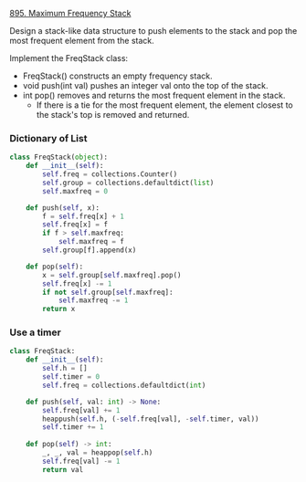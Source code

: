 [895. Maximum Frequency Stack](https://leetcode.com/problems/maximum-frequency-stack)

Design a stack-like data structure to push elements to the stack and pop the most frequent element from the stack.

Implement the FreqStack class:

- FreqStack() constructs an empty frequency stack.
- void push(int val) pushes an integer val onto the top of the stack.
- int pop() removes and returns the most frequent element in the stack.
	- If there is a tie for the most frequent element, the element closest to the stack's top is removed and returned.

### Dictionary of List
```python
class FreqStack(object): 
    def __init__(self): 
        self.freq = collections.Counter() 
        self.group = collections.defaultdict(list) 
        self.maxfreq = 0

    def push(self, x): 
        f = self.freq[x] + 1 
        self.freq[x] = f 
        if f > self.maxfreq: 
            self.maxfreq = f 
        self.group[f].append(x)

    def pop(self): 
        x = self.group[self.maxfreq].pop() 
        self.freq[x] -= 1 
        if not self.group[self.maxfreq]: 
            self.maxfreq -= 1 
        return x
```

### Use a timer 

```python
class FreqStack: 
    def __init__(self): 
        self.h = [] 
        self.timer = 0 
        self.freq = collections.defaultdict(int) 

    def push(self, val: int) -> None: 
        self.freq[val] += 1 
        heappush(self.h, (-self.freq[val], -self.timer, val)) 
        self.timer += 1 
        
    def pop(self) -> int: 
        _, _, val = heappop(self.h) 
        self.freq[val] -= 1 
        return val
```